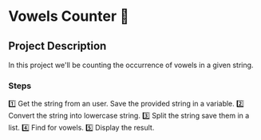 # Vowels Counter 🔡

## Project Description 

In this project we'll be counting the occurrence of vowels in a given string.

### Steps

1️⃣ Get the string from an user. Save the provided string in a variable.
2️⃣ Convert the string into lowercase string.
3️⃣ Split the string save them in a list.
4️⃣ Find for vowels.
5️⃣ Display the result.

